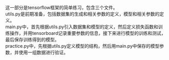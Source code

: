 这一部分是tensorflow框架的简单练习，包含三个文件。  
utils.py是前期准备，包括数据集的生成和相关参数的定义，模型和相关参数的定义。  
main.py中，首先根据utils.py引入数据集和模型的定义，然后定义损失函数和训练操作，并用tensorboard记录重要参数的信息，接下来进行模型的训练和测试，最后保存训练得到的模型。  
practice.py中，先根据utils.py定义模型的结构，然后用main.py中保存的模型参数，并使用一组数据进行验证。  
